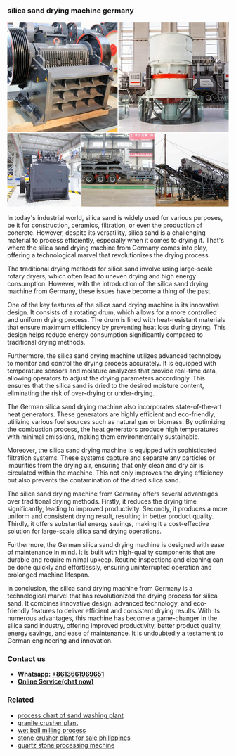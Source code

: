 <h3>silica sand drying machine germany</h3><img src='1708663624.jpg' alt=''><p>In today's industrial world, silica sand is widely used for various purposes, be it for construction, ceramics, filtration, or even the production of concrete. However, despite its versatility, silica sand is a challenging material to process efficiently, especially when it comes to drying it. That's where the silica sand drying machine from Germany comes into play, offering a technological marvel that revolutionizes the drying process.</p><p>The traditional drying methods for silica sand involve using large-scale rotary dryers, which often lead to uneven drying and high energy consumption. However, with the introduction of the silica sand drying machine from Germany, these issues have become a thing of the past.</p><p>One of the key features of the silica sand drying machine is its innovative design. It consists of a rotating drum, which allows for a more controlled and uniform drying process. The drum is lined with heat-resistant materials that ensure maximum efficiency by preventing heat loss during drying. This design helps reduce energy consumption significantly compared to traditional drying methods.</p><p>Furthermore, the silica sand drying machine utilizes advanced technology to monitor and control the drying process accurately. It is equipped with temperature sensors and moisture analyzers that provide real-time data, allowing operators to adjust the drying parameters accordingly. This ensures that the silica sand is dried to the desired moisture content, eliminating the risk of over-drying or under-drying.</p><p>The German silica sand drying machine also incorporates state-of-the-art heat generators. These generators are highly efficient and eco-friendly, utilizing various fuel sources such as natural gas or biomass. By optimizing the combustion process, the heat generators produce high temperatures with minimal emissions, making them environmentally sustainable.</p><p>Moreover, the silica sand drying machine is equipped with sophisticated filtration systems. These systems capture and separate any particles or impurities from the drying air, ensuring that only clean and dry air is circulated within the machine. This not only improves the drying efficiency but also prevents the contamination of the dried silica sand.</p><p>The silica sand drying machine from Germany offers several advantages over traditional drying methods. Firstly, it reduces the drying time significantly, leading to improved productivity. Secondly, it produces a more uniform and consistent drying result, resulting in better product quality. Thirdly, it offers substantial energy savings, making it a cost-effective solution for large-scale silica sand drying operations.</p><p>Furthermore, the German silica sand drying machine is designed with ease of maintenance in mind. It is built with high-quality components that are durable and require minimal upkeep. Routine inspections and cleaning can be done quickly and effortlessly, ensuring uninterrupted operation and prolonged machine lifespan.</p><p>In conclusion, the silica sand drying machine from Germany is a technological marvel that has revolutionized the drying process for silica sand. It combines innovative design, advanced technology, and eco-friendly features to deliver efficient and consistent drying results. With its numerous advantages, this machine has become a game-changer in the silica sand industry, offering improved productivity, better product quality, energy savings, and ease of maintenance. It is undoubtedly a testament to German engineering and innovation.</p><h3>Contact us</h3><ul><li><strong>Whatsapp:&nbsp;<a href="https://wa.me/8613661969651">+8613661969651</a></strong></li><li><a href="https://swt.shibang-china.com/?git&amp;zhl&amp;silica sand drying machine germany"><strong>Online Service(chat now)</strong></a></li></ul><h3>Related</h3><ul><li><a href='process chart of sand washing plant.md'>process chart of sand washing plant</a></li><li><a href='granite crusher plant.md'>granite crusher plant</a></li><li><a href='wet ball milling process.md'>wet ball milling process</a></li><li><a href='stone crusher plant for sale philippines.md'>stone crusher plant for sale philippines</a></li><li><a href='quartz stone processing machine.md'>quartz stone processing machine</a></li></ul>